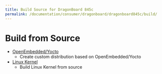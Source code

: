 ```yaml
---
title: Build Source for DragonBoard 845c
permalink: /documentation/consumer/dragonboard/dragonboard845c/build/
---
```

# Build from Source

- [OpenEmbedded/Yocto](open-embedded.md)
   - Create custom distribution based on OpenEmbedded/Yocto
- [Linux Kernel](kernel.md)
   - Build Linux Kernel from source
